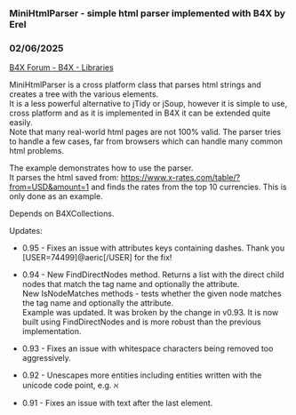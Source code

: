 ###  MiniHtmlParser - simple html parser implemented with B4X by Erel
### 02/06/2025
[B4X Forum - B4X - Libraries](https://www.b4x.com/android/forum/threads/118590/)

MiniHtmlParser is a cross platform class that parses html strings and creates a tree with the various elements.  
It is a less powerful alternative to jTidy or jSoup, however it is simple to use, cross platform and as it is implemented in B4X it can be extended quite easily.  
Note that many real-world html pages are not 100% valid. The parser tries to handle a few cases, far from browsers which can handle many common html problems.  
  
The example demonstrates how to use the parser.  
It parses the html saved from: <https://www.x-rates.com/table/?from=USD&amount=1> and finds the rates from the top 10 currencies. This is only done as an example.  
  
Depends on B4XCollections.  
  
  
Updates:  
  
- 0.95 - Fixes an issue with attributes keys containing dashes. Thank you [USER=74499]@aeric[/USER] for the fix!  
- 0.94 - New FindDirectNodes method. Returns a list with the direct child nodes that match the tag name and optionally the attribute.  
New IsNodeMatches methods - tests whether the given node matches the tag name and optionally the attribute.  
Example was updated. It was broken by the change in v0.93. It is now built using FindDirectNodes and is more robust than the previous implementation.  
  
- 0.93 - Fixes an issue with whitespace characters being removed too aggressively.  
- 0.92 - Unescapes more entities including entities written with the unicode code point, e.g. &#8501;  
- 0.91 - Fixes an issue with text after the last element.